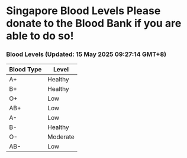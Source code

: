 Singapore Blood Levels
 Please donate to the Blood Bank if you are able to do so!
================================================================================================================================

### Blood Levels (Updated: 15 May 2025 09:27:14 GMT+8)
| Blood Type | Level     |
|------------|-----------|
| A+     | Healthy |
| B+     | Healthy |
| O+     | Low |
| AB+     | Low |
| A-     | Low |
| B-     | Healthy |
| O-     | Moderate |
| AB-     | Low |
